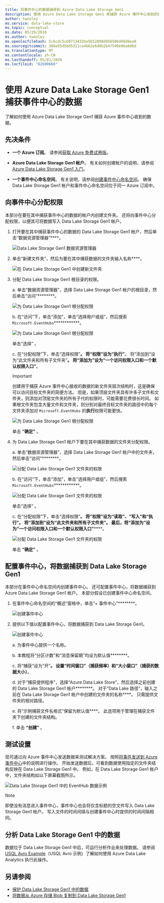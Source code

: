 ```yaml
---
title: 将事件中心的数据捕获到 Azure Data Lake Storage Gen1
description: 使用 Azure Data Lake Storage Gen1 来捕获 Azure 事件中心收到的数据。
author: twooley
ms.service: data-lake-store
ms.topic: conceptual
ms.date: 05/29/2018
ms.author: twooley
ms.openlocfilehash: 5cbcdc5cb9713432be5b52898d956506d80d6ea0
ms.sourcegitcommit: 366e95d58d5311ca4b62e6d0b2b47549e06a0d6d
ms.translationtype: MT
ms.contentlocale: zh-CN
ms.lasthandoff: 05/01/2020
ms.locfileid: "82690668"
---
```

# <a name="use-azure-data-lake-storage-gen1-to-capture-data-from-event-hubs"></a>使用 Azure Data Lake Storage Gen1 捕获事件中心的数据

了解如何使用 Azure Data Lake Storage Gen1 捕获 Azure 事件中心收到的数据。

## <a name="prerequisites"></a>先决条件

* **一个 Azure 订阅**。 请参阅[获取 Azure 免费试用版](https://azure.microsoft.com/pricing/free-trial/)。

* **Azure Data Lake Storage Gen1 帐户**。 有关如何创建帐户的说明，请参阅 [Azure Data Lake Storage Gen1 入门](data-lake-store-get-started-portal.md)。

*  **一个事件中心命名空间**。 有关说明，请参阅[创建事件中心命名空间](../event-hubs/event-hubs-create.md#create-an-event-hubs-namespace)。 确保 Data Lake Storage Gen1 帐户和事件中心命名空间位于同一 Azure 订阅中。


## <a name="assign-permissions-to-event-hubs"></a>向事件中心分配权限

本部分在要在其中捕获事件中心的数据的帐户内创建文件夹。 还将向事件中心分配权限，以便其可将数据写入 Data Lake Storage Gen1 帐户。 

1. 打开要在其中捕获事件中心的数据的 Data Lake Storage Gen1 帐户，然后单击“数据资源管理器”****。

    ![Data Lake Storage Gen1 数据资源管理器](./media/data-lake-store-archive-eventhub-capture/data-lake-store-open-data-explorer.png "Data Lake Storage Gen1 数据资源管理器")

1.  单击“新建文件夹”，然后为要在其中捕获数据的文件夹输入名称****。

    ![在 Data Lake Storage Gen1 中创建新文件夹](./media/data-lake-store-archive-eventhub-capture/data-lake-store-create-new-folder.png "在 Data Lake Storage Gen1 中创建新文件夹")

1. 分配 Data Lake Storage Gen1 根目录的权限。 

    a. 单击“数据资源管理器”，选择 Data Lake Storage Gen1 帐户的根目录，然后单击“访问”********。

    ![为 Data Lake Storage Gen1 根分配权限](./media/data-lake-store-archive-eventhub-capture/data-lake-store-assign-permissions-to-root.png "为 Data Lake Storage Gen1 根分配权限")

    b. 在“访问”下，单击“添加”，单击“选择用户或组”，然后搜索 `Microsoft.EventHubs`************。 

    ![为 Data Lake Storage Gen1 根分配权限](./media/data-lake-store-archive-eventhub-capture/data-lake-store-assign-eventhub-sp.png "为 Data Lake Storage Gen1 根分配权限")
    
    单击“选择”  。

    c. 在“分配权限”下，单击“选择权限”********。 将“权限”设为“执行”********。 将“添加到”设为“此文件夹和所有子文件夹”********。 将“添加为”设为“一个访问权限入口和一个默认权限入口”********。

    > [!IMPORTANT]
    > 创建用于捕获 Azure 事件中心接收的数据的新文件夹层次结构时，这是确保可以访问目标文件夹的简便方法。  但是，如果顶层文件夹具有许多子文件和文件夹，则添加对顶层文件夹的所有子代的权限时，可能需要花费很长时间。  如果根文件夹包含大量文件和文件夹，则分别对最终目标文件夹的路径中的每个文件夹添加对 `Microsoft.EventHubs` 的**执行**权限可能更快。 

    ![为 Data Lake Storage Gen1 根分配权限](./media/data-lake-store-archive-eventhub-capture/data-lake-store-assign-eventhub-sp1.png "为 Data Lake Storage Gen1 根分配权限")

    单击 **“确定”** 。

1. 为 Data Lake Storage Gen1 帐户下要在其中捕获数据的文件夹分配权限。

    a. 单击“数据资源管理器”，选择 Data Lake Storage Gen1 帐户中的文件夹，然后单击“访问”********。

    ![分配 Data Lake Storage Gen1 文件夹的权限](./media/data-lake-store-archive-eventhub-capture/data-lake-store-assign-permissions-to-folder.png "分配 Data Lake Storage Gen1 文件夹的权限")

    b. 在“访问”下，单击“添加”，单击“选择用户或组”，然后搜索 `Microsoft.EventHubs`************。 

    ![分配 Data Lake Storage Gen1 文件夹的权限](./media/data-lake-store-archive-eventhub-capture/data-lake-store-assign-eventhub-sp.png "分配 Data Lake Storage Gen1 文件夹的权限")
    
    单击“选择”  。

    c. 在“分配权限”下，单击“选择权限”********。 将“权限”设为“读取”、“写入”和“执行”************。 将“添加到”设为“此文件夹和所有子文件夹”********。 最后，将“添加为”设为“一个访问权限入口和一个默认权限入口”********。

    ![分配 Data Lake Storage Gen1 文件夹的权限](./media/data-lake-store-archive-eventhub-capture/data-lake-store-assign-eventhub-sp-folder.png "分配 Data Lake Storage Gen1 文件夹的权限")
    
    单击 **“确定”** 。 

## <a name="configure-event-hubs-to-capture-data-to-data-lake-storage-gen1"></a>配置事件中心，将数据捕获到 Data Lake Storage Gen1

本部分在事件中心命名空间内创建事件中心。 还可配置事件中心，将数据捕获到 Azure Data Lake Storage Gen1 帐户。 本部分假设已创建事件中心命名空间。

1. 在事件中心命名空间的“概述”窗格中，单击“+ 事件中心”********。

    ![创建事件中心](./media/data-lake-store-archive-eventhub-capture/data-lake-store-create-event-hub.png "创建事件中心")

1. 提供以下值以配置事件中心，将数据捕获到 Data Lake Storage Gen1。

    ![创建事件中心](./media/data-lake-store-archive-eventhub-capture/data-lake-store-configure-eventhub.png "创建事件中心")

    a. 为事件中心提供一个名称。
    
    b. 本教程将“分区计数”和“消息保留期”均设为默认值********。
    
    c. 将“捕获”设为“开”********。 设置“时间窗口”（捕获频率）和“大小窗口”（捕获的数据大小）********。 
    
    d. 对于“捕获提供程序”，选择“Azure Data Lake Store”，然后选择之前创建的 Data Lake Storage Gen1 帐户********。 对于“Data Lake 路径”，输入之前在 Data Lake Storage Gen1 帐户中创建的文件夹的名称****。 只需提供文件夹的相对路径。

    e. 将“示例捕获文件名格式”保留为默认值****。 此选项用于管理在捕获文件夹下创建的文件夹结构。

    f. 单击 **“创建”** 。

## <a name="test-the-setup"></a>测试设置

现可通过向 Azure 事件中心发送数据来测试解决方案。 按照[将事件发送到 Azure 事件中心](../event-hubs/event-hubs-dotnet-framework-getstarted-send.md)中的说明进行操作。 开始发送数据后，可看到数据使用指定的文件夹结构反映在 Data Lake Storage Gen1 中。 例如，在 Data Lake Storage Gen1 帐户中，文件夹结构如以下屏幕截图所示。

![Data Lake Storage Gen1 中的 EventHub 数据示例](./media/data-lake-store-archive-eventhub-capture/data-lake-store-eventhub-data-sample.png "Data Lake Storage Gen1 中的 EventHub 数据示例")

> [!NOTE]
> 即使没有消息进入事件中心，事件中心也会将仅含标题的空文件写入 Data Lake Storage Gen1 帐户。 写入文件的时间间隔与创建事件中心时提供的时间间隔相同。
> 
>

## <a name="analyze-data-in-data-lake-storage-gen1"></a>分析 Data Lake Storage Gen1 中的数据

数据位于 Data Lake Storage Gen1 中后，可运行分析作业来处理数据。 请参阅 [USQL Avro Example](https://github.com/Azure/usql/tree/master/Examples/AvroExamples)（USQL Avro 示例）了解如何使用 Azure Data Lake Analytics 执行此操作。
  

## <a name="see-also"></a>另请参阅
* [保护 Data Lake Storage Gen1 中的数据](data-lake-store-secure-data.md)
* [将数据从 Azure 存储 Blob 复制到 Data Lake Storage Gen1](data-lake-store-copy-data-azure-storage-blob.md)
